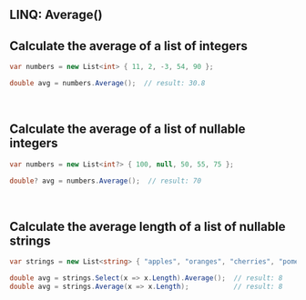 ## LINQ: Average()

Calculate the average of a list of integers
------

```C#
var numbers = new List<int> { 11, 2, -3, 54, 90 };

double avg = numbers.Average();  // result: 30.8
```
<br />


Calculate the average of a list of nullable integers
------

```C#
var numbers = new List<int?> { 100, null, 50, 55, 75 };

double? avg = numbers.Average();  // result: 70
```
<br />


Calculate the average length of a list of nullable strings
------

```C#
var strings = new List<string> { "apples", "oranges", "cherries", "pomegranate" };

double avg = strings.Select(x => x.Length).Average();  // result: 8
double avg = strings.Average(x => x.Length);           // result: 8
```

